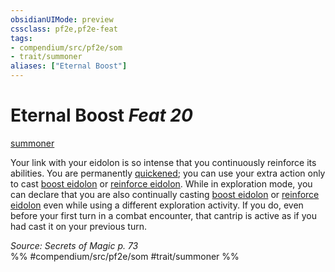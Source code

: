 ```yaml
---
obsidianUIMode: preview
cssclass: pf2e,pf2e-feat
tags:
- compendium/src/pf2e/som
- trait/summoner
aliases: ["Eternal Boost"]
---
```

# Eternal Boost  *Feat 20*  
[summoner](rules/traits/summoner-som.md)  


Your link with your eidolon is so intense that you continuously reinforce its abilities. You are permanently [quickened](rules/conditions.md#Quickened); you can use your extra action only to cast [boost eidolon](compendium/spells/boost-eidolon-som.md) or [reinforce eidolon](compendium/spells/reinforce-eidolon-som.md). While in exploration mode, you can declare that you are also continually casting [boost eidolon](compendium/spells/boost-eidolon-som.md) or [reinforce eidolon](compendium/spells/reinforce-eidolon-som.md) even while using a different exploration activity. If you do, even before your first turn in a combat encounter, that cantrip is active as if you had cast it on your previous turn.

*Source: Secrets of Magic p. 73*  
%% #compendium/src/pf2e/som #trait/summoner %%